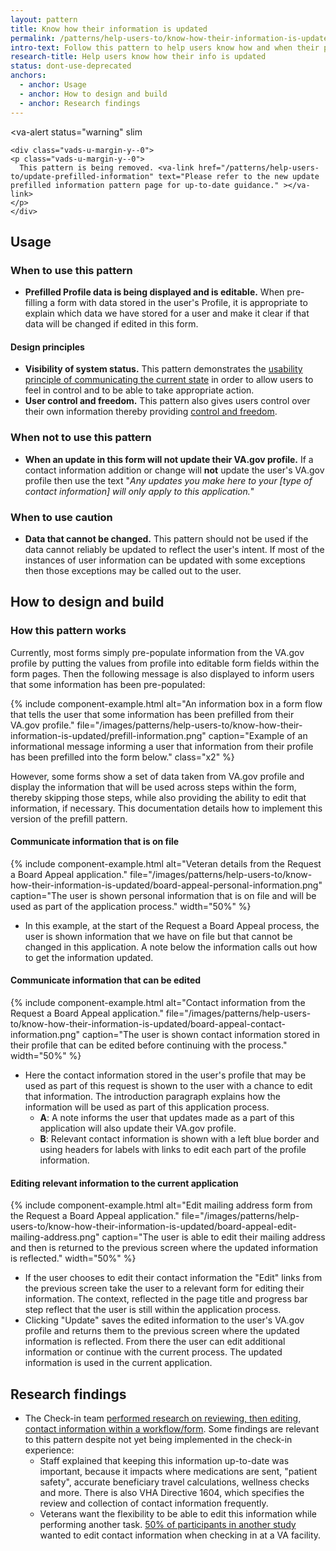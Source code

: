 ```yaml
---
layout: pattern
title: Know how their information is updated
permalink: /patterns/help-users-to/know-how-their-information-is-updated
intro-text: Follow this pattern to help users know how and when their personal information will be updated in their profile when the user is updating information in an application.
research-title: Help users know how their info is updated
status: dont-use-deprecated
anchors:
  - anchor: Usage
  - anchor: How to design and build
  - anchor: Research findings
---
```


<va-alert
  status="warning"
  slim
>
    <div class="vads-u-margin-y--0">
    <p class="vads-u-margin-y--0">
      This pattern is being removed. <va-link href="/patterns/help-users-to/update-prefilled-information" text="Please refer to the new update prefilled information pattern page for up-to-date guidance." ></va-link>
    </p>
    </div>
</va-alert>

## Usage

### When to use this pattern

* **Prefilled Profile data is being displayed and is editable.** When pre-filling a form with data stored in the user's Profile, it is appropriate to explain which data we have stored for a user and make it clear if that data will be changed if edited in this form.

#### Design principles

* **Visibility of system status.** This pattern demonstrates the [usability principle of communicating the current state](https://www.nngroup.com/articles/visibility-system-status/) in order to allow users to feel in control and to be able to take appropriate action.
* **User control and freedom.** This pattern also gives users control over their own information thereby providing [control and freedom](https://www.nngroup.com/articles/user-control-and-freedom/).

### When not to use this pattern

* **When an update in this form will not update their VA.gov profile.**  If a contact information addition or change will **not** update the user's VA.gov profile then use the text "*Any updates you make here to your [type of contact information] will only apply to this application.*"

### When to use caution

* **Data that cannot be changed.** This pattern should not be used if the data cannot reliably be updated to reflect the user's intent. If most of the instances of user information can be updated with some exceptions then those exceptions may be called out to the user.

## How to design and build

### How this pattern works

Currently, most forms simply pre-populate information from the VA.gov profile by putting the values from profile into editable form fields within the form pages. Then the following message is also displayed to inform users that some information has been pre-populated:

{% include component-example.html alt="An information box in a form flow that tells the user that some information has been prefilled from their VA.gov profile." file="/images/patterns/help-users-to/know-how-their-information-is-updated/prefill-information.png" caption="Example of an informational message informing a user that information from their profile has been prefilled into the form below." class="x2" %}

However, some forms show a set of data taken from VA.gov profile and display the information that will be used across steps within the form, thereby skipping those steps, while also providing the ability to edit that information, if necessary. This documentation details how to implement this version of the prefill pattern.

#### Communicate information that is on file

{% include component-example.html alt="Veteran details from the Request a Board Appeal application." file="/images/patterns/help-users-to/know-how-their-information-is-updated/board-appeal-personal-information.png" caption="The user is shown personal information that is on file and will be used as part of the application process." width="50%" %}

* In this example, at the start of the Request a Board Appeal process, the user is shown information that we have on file but that cannot be changed in this application. A note below the information calls out how to get the information updated.

#### Communicate information that can be edited

{% include component-example.html alt="Contact information from the Request a Board Appeal application." file="/images/patterns/help-users-to/know-how-their-information-is-updated/board-appeal-contact-information.png" caption="The user is shown contact information stored in their profile that can be edited before continuing with the process." width="50%" %}

* Here the contact information stored in the user's profile that may be used as part of this request is shown to the user with a chance to edit that information. The introduction paragraph explains how the information will be used as part of this application process.
  * **A**: A note informs the user that updates made as a part of this application will also update their VA.gov profile.
  * **B**: Relevant contact information is shown with a left blue border and using headers for labels with links to edit each part of the profile information.

#### Editing relevant information to the current application

{% include component-example.html alt="Edit mailing address form from the Request a Board Appeal application." file="/images/patterns/help-users-to/know-how-their-information-is-updated/board-appeal-edit-mailing-address.png" caption="The user is able to edit their mailing address and then is returned to the previous screen where the updated information is reflected." width="50%" %}

* If the user chooses to edit their contact information the "Edit" links from the previous screen take the user to a relevant form for editing their information. The context, reflected in the page title and progress bar step reflect that the user is still within the application process.
* Clicking "Update" saves the edited information to the user's VA.gov profile and returns them to the previous screen where the updated information is reflected. From there the user can edit additional information or continue with the current process. The updated information is used in the current application.

## Research findings

* The Check-in team [performed research on reviewing, then editing, contact information within a workflow/form](https://github.com/department-of-veterans-affairs/va.gov-research-repository/issues/36). Some findings are relevant to this pattern despite not yet being implemented in the check-in experience:
  * Staff explained that keeping this information up-to-date was important, because it impacts where medications are sent, "patient safety", accurate beneficiary travel calculations, wellness checks and more. There is also VHA Directive 1604, which specifies the review and collection of contact information frequently.
  * Veterans want the flexibility to be able to edit this information while performing another task. [50% of participants in another study](https://github.com/department-of-veterans-affairs/va.gov-research-repository/issues/38) wanted to edit contact information when checking in at a VA facility.